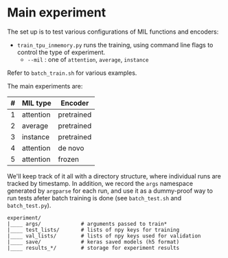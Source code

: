 # Main experiment

The set up is to test various configurations of MIL functions and encoders:

- `train_tpu_inmemory.py` runs the training, using command line flags to control the type of experiment.
    - `--mil` : one of `attention`, `average`, `instance`

Refer to `batch_train.sh` for various examples.

The main experiments are:

| # | MIL type | Encoder |
|---|-----------|---------|
| 1 | attention | pretrained |
| 2 | average | pretrained |
| 3 | instance | pretrained |
| 4 | attention | de novo |
| 5 | attention | frozen |

We'll keep track of it all with a directory structure, where individual runs are tracked by timestamp.
In addition, we record the `args` namespace generated by `argparse` for each run, and use it as a dummy-proof way to run tests afeter batch training is done (see `batch_test.sh` and `batch_test.py`).
```
experiment/
|____ args/             # arguments passed to train*
|____ test_lists/       # lists of npy keys for training
|____ val_lists/        # lists of npy keys used for validation
|____ save/             # keras saved models (h5 format)
|____ results_*/        # storage for experiment results
```
